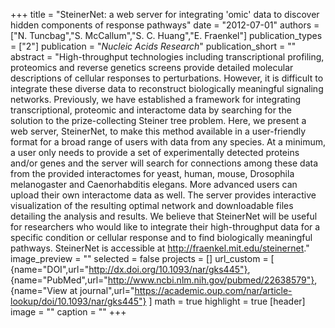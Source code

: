 +++
title = "SteinerNet: a web server for integrating 'omic' data to discover hidden components of response pathways"
date = "2012-07-01"
authors = ["N. Tuncbag","S. McCallum","S. C. Huang","E. Fraenkel"]
publication_types = ["2"]
publication = "_Nucleic Acids Research_"
publication_short = ""
abstract = "High-throughput technologies including transcriptional profiling, proteomics and reverse genetics screens provide detailed molecular descriptions of cellular responses to perturbations. However, it is difficult to integrate these diverse data to reconstruct biologically meaningful signaling networks. Previously, we have established a framework for integrating transcriptional, proteomic and interactome data by searching for the solution to the prize-collecting Steiner tree problem. Here, we present a web server, SteinerNet, to make this method available in a user-friendly format for a broad range of users with data from any species. At a minimum, a user only needs to provide a set of experimentally detected proteins and/or genes and the server will search for connections among these data from the provided interactomes for yeast, human, mouse, Drosophila melanogaster and Caenorhabditis elegans. More advanced users can upload their own interactome data as well. The server provides interactive visualization of the resulting optimal network and downloadable files detailing the analysis and results. We believe that SteinerNet will be useful for researchers who would like to integrate their high-throughput data for a specific condition or cellular response and to find biologically meaningful pathways. SteinerNet is accessible at http://fraenkel.mit.edu/steinernet."
image_preview = ""
selected = false
projects = []
url_custom = [ {name="DOI",url="http://dx.doi.org/10.1093/nar/gks445"},
{name="PubMed",url="http://www.ncbi.nlm.nih.gov/pubmed/22638579"},
{name="View at journal",url="https://academic.oup.com/nar/article-lookup/doi/10.1093/nar/gks445"}
 ] 
math = true
highlight = true
[header]
image = ""
caption = ""
+++

